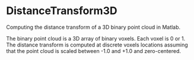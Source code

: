 # DistanceTransform3D

Computing the distance transform of a 3D binary point cloud in Matlab.

The binary point cloud is a 3D array of binary voxels. Each voxel is 0 or 1. The distance transform is computed at discrete voxels locations assuming that the point cloud is scaled between -1.0 and +1.0 and zero-centered. 
